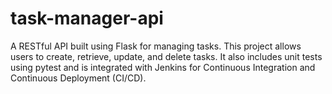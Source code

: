 # task-manager-api
A RESTful API built using Flask for managing tasks. This project allows users to create, retrieve, update, and delete tasks. It also includes unit tests using pytest and is integrated with Jenkins for Continuous Integration and Continuous Deployment (CI/CD).

